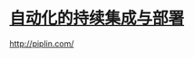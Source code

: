 # [自动化的持续集成与部署](https://laravel-china.org/topics/7209/handlebars-teach-you-to-use-piplin-to-automate-continuous-integration-and-deployment-to-the-laravel-project)

<http://piplin.com/>
